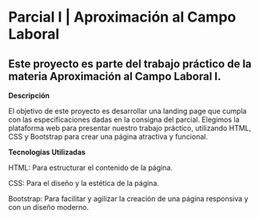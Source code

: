 # Parcial I | Aproximación al Campo Laboral

## Este proyecto es parte del trabajo práctico de la materia Aproximación al Campo Laboral I.

**Descripción**

El objetivo de este proyecto es desarrollar una landing page que cumpla con las especificaciones dadas en la consigna del parcial. Elegimos la plataforma web para presentar nuestro trabajo práctico, utilizando HTML, CSS y Bootstrap para crear una página atractiva y funcional.


**Tecnologías Utilizadas**

HTML: Para estructurar el contenido de la página.

CSS: Para el diseño y la estética de la página.

Bootstrap: Para facilitar y agilizar la creación de una página responsiva y con un diseño moderno.
